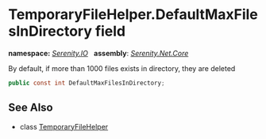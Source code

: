 # TemporaryFileHelper.DefaultMaxFilesInDirectory field
**namespace:** *[Serenity.IO](../../README.md#serenity.io-namespace)*   **assembly**: *[Serenity.Net.Core](../../README.md)*

By default, if more than 1000 files exists in directory, they are deleted

```csharp
public const int DefaultMaxFilesInDirectory;
```

## See Also

* class [TemporaryFileHelper](../TemporaryFileHelper.md)